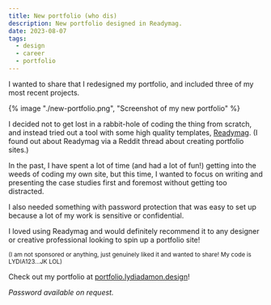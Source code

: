```yaml
---
title: New portfolio (who dis)
description: New portfolio designed in Readymag.
date: 2023-08-07
tags:
  - design
  - career
  - portfolio
---
```


I wanted to share that I redesigned my portfolio, and included three of my most recent projects.

{% image "./new-portfolio.png", "Screenshot of my new portfolio" %}

I decided not to get lost in a rabbit-hole of coding the thing from scratch, and instead tried out a tool with some high quality templates, [Readymag](https://www.readymag.com). (I found out about Readymag via a Reddit thread about creating portfolio sites.)

In the past, I have spent a lot of time (and had a lot of fun!) getting into the weeds of coding my own site, but this time, I wanted to focus on writing and presenting the case studies first and foremost without getting too distracted. 

I also needed something with password protection that was easy to set up because a lot of my work is sensitive or confidential.

I loved using Readymag and would definitely recommend it to any designer or creative professional looking to spin up a portfolio site!

<small>(I am not sponsored or anything, just genuinely liked it and wanted to share! My code is LYDIA123...JK LOL)</small>

Check out my portfolio at [portfolio.lydiadamon.design](https://portfolio.lydiadamon.design)!

*Password available on request.*


